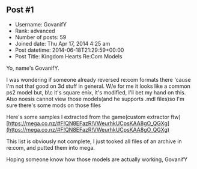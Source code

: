 ## Post #1
- Username: GovanifY
- Rank: advanced
- Number of posts: 59
- Joined date: Thu Apr 17, 2014 4:25 am
- Post datetime: 2014-06-18T21:29:59+00:00
- Post Title: Kingdom Hearts Re:Com Models

Yo, name's GovanifY.

I was wondering if someone already reversed re:com formats there 'cause I'm not that good on 3d stuff in general. W/e for me it looks like a common ps2 model but, b\c it's square enix, it's modified, I'll bet my hand on this. Also noesis cannot view those models(and he supports .mdl files)so I'm sure there's some mods on those files

Here's some samples I extracted from the game(custom extractor ftw)
[https://mega.co.nz/#F!QN8EFazR!VWeurhkUCpsKAA8gO_QGXg](https://mega.co.nz/#F!QN8EFazR!VWeurhkUCpsKAA8gO_QGXg)

This list is obviously not complete, I just tooked all files of an archive in re:com, and putted them into mega.

Hoping someone know how those models are actually working, GovanifY
